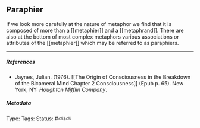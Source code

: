 ## Paraphier # 

If we look more carefully at the nature of metaphor we find that it is composed of more than a [[metaphier]] and a [[metaphrand]]. There are also at the bottom of most complex metaphors various associations or attributes of the [[metaphier]] which may be referred to as paraphiers. 

___

##### References

- Jaynes, Julian. (1976). [[The Origin of Consciousness in the Breakdown of the Bicameral Mind Chapter 2 Consciousness]] (Epub p. 65). New York, NY: _Houghton Mifflin Company_.

##### Metadata

Type: 
Tags:
Status: #⛅️/⛅️